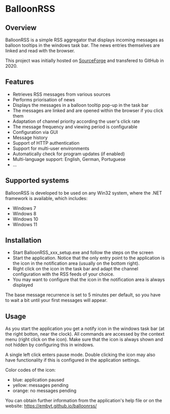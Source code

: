 # BalloonRSS

## Overview

BalloonRSS is a simple RSS aggregator that displays incoming messages as balloon tooltips in the windows task bar. The news entries themselves are linked and read with the browser.

This project was initially hosted on [SourceForge](https://sourceforge.net/projects/balloonrss/) and transfered to GitHub in 2020.

## Features

- Retrieves RSS messages from various sources
- Performs priorisation of news
- Displays the messages in a balloon tooltip pop-up in the task bar
- The messages are linked and are opened within the browser if you click them
- Adaptation of channel priority according the user's click rate
- The message frequency and viewing period is configurable
- Configuration via GUI
- Message history
- Support of HTTP authentication
- Support for multi-user environments
- Automatically check for program updates (if enabled)
- Multi-language support: English, German, Portuguese
- ...

## Supported systems

BalloonRSS is developed to be used on any Win32 system, where the .NET framework
is available, which includes:

- Windows 7
- Windows 8
- Windows 10
- Windows 11

## Installation

- Start BalloonRSS_xxx_setup.exe and follow the steps on the screen
- Start the application. Notice that the only entry point to the application is the icon in the notification area (usually on the bottom right).
- Right click on the icon in the task bar and adapt the channel configuration with the RSS feeds of your choice.
- You may want to configure that the icon in the notification area is always displayed

The base message recurrence is set to 5 minutes per default, so you have to wait a bit until your first messages will appear.

## Usage

As you start the application you get a notify icon in the windows task bar (at the right botton, near the clock). All commands are accessed by the context menu (right click on the icon). Make sure that the icon is always shown and not hidden by configuring this in windows.

A single left click enters pause mode. Double clicking the icon may also have functionality if this is configured in the application settings.

Color codes of the icon:

- blue: application paused
- yellow: messages pending
- orange: no messages pending

You can obtain further information from the application's help file or on the
website:
https://embyt.github.io/balloonrss/
